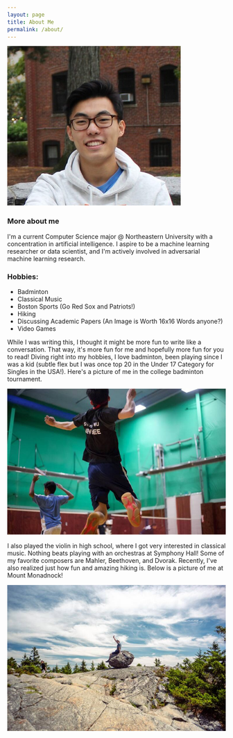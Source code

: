 ```yaml
---
layout: page
title: About Me
permalink: /about/
---
```



![alt text](images/Stanley.Wu.small.jpg)
### More about me
I'm a current Computer Science major @ Northeastern University with a concentration in artificial intelligence. I aspire to be a machine learning researcher or data scientist, and I'm actively involved in adversarial machine learning research. 

### Hobbies:
- Badminton
- Classical Music
- Boston Sports (Go Red Sox and Patriots!)
- Hiking 
- Discussing Academic Papers (An Image is Worth 16x16 Words anyone?)
- Video Games

While I was writing this, I thought it might be more fun to write like a conversation. That way, it's more fun for me and hopefully more fun for you to read! Diving right into my hobbies, I love badminton, been playing since I was a kid (subtle flex but I was once top 20 in the Under 17 Category for Singles in the USA!). Here's a picture of me in the college badminton tournament. 

![alt text](images/badminton_small.jpg)


I also played the violin in high school, where I got very interested in classical music. Nothing beats playing with an orchestras at Symphony Hall! Some of my favorite composers are Mahler, Beethoven, and Dvorak. Recently, I've also realized just how fun and amazing hiking is. Below is a picture of me at Mount Monadnock!


![alt text](images/monadnock_small.jpg)
